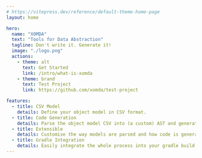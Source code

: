 ```yaml
---
# https://vitepress.dev/reference/default-theme-home-page
layout: home

hero:
  name: "XOMDA"
  text: "Tools for Data Abstraction"
  tagline: Don't write it. Generate it!
  image: "./logo.png"
  actions:
    - theme: alt
      text: Get Started
      link: /intro/what-is-xomda
    - theme: brand
      text: Test Project
      link: https://github.com/xomda/test-project

features:
  - title: CSV Model
    details: Define your object model in CSV format.
  - title: Code Generation
    details: Parse the object model CSV into (a custom) AST and generate code from it.
  - title: Extensible
    details: Customise the way models are parsed and how code is generated.
  - title: Gradle Integration
    details: Easily integrate the whole process into your gradle build.
---
```


<script setup>
import { VPButton } from 'vitepress/theme'

</script>

<div style="margin: 1.25em; margin-top:2.5em; text-align: center;">
<VPButton text="♥️ Buy us a coffee" href="https://ko-fi.com/xomda" theme="sponsor"/>
</div>
